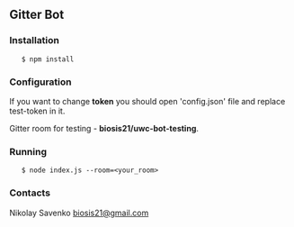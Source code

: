 ## Gitter Bot

### Installation

```
   $ npm install 
```

### Configuration

If you want to change **token** you should open 'config.json' file and replace test-token in it. 

Gitter room for testing - **biosis21/uwc-bot-testing**.

### Running

```
   $ node index.js --room=<your_room>
```

### Contacts

Nikolay Savenko biosis21@gmail.com

